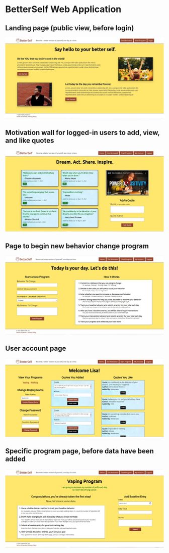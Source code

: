 <h1> BetterSelf Web Application</h1>
<h2>Landing page (public view, before login)</h2>
<img src="project_screenshots/landing_page.JPG">
<h2>Motivation wall for logged-in users to add, view, and like quotes</h2>
<img src="project_screenshots/quotes_wall.JPG">
<h2>Page to begin new behavior change program</h2>
<img src="project_screenshots/add_program_page.JPG">
<h2>User account page</h2>
<img src="project_screenshots/user_account.JPG">
<h2>Specific program page, before data have been added</h2>
<img src="project_screenshots/program_page_before_data.JPG">